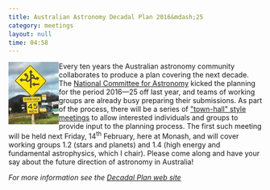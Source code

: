 ```yaml
---
title: Australian Astronomy Decadal Plan 2016&mdash;25
category: meetings
layout: null
time: 04:58
---
```

<!-- converted from blosxom format post by dkg 22.1.2022 -->
  <!---- Begin .post ---->
<img src="images/road_sign.jpg" width="100" align="left"></a>
Every ten years the Australian astronomy community collaborates to produce
a plan covering the next decade. The 
<a href="http://science.org.au/natcoms/nc-astronomy.html">National Committee
for Astronomy</a> kicked the planning for the period 2016&mdash;25 off last
year, and teams of working groups are already busy preparing their
submissions. As part of the process, there will be a series of 
<a href="http://australianastronomydecadalplan.org/home/town-hall-meetings/">"town-hall" style meetings</a>
to allow interested individuals and groups to provide input to the planning
process. The first such meeting will be held next Friday, 14<sup>th</sup> 
February, here at Monash, and will cover working groups 1.2 (stars and planets)
and 1.4 (high energy and fundamental astrophysics, which I chair).
Please come along and 
have your say about the future direction of astronomy in Australia!
</p>
<p><em>For more
information see the 
<a href="http://australianastronomydecadalplan.org">Decadal Plan web site</a></em>
</p>
